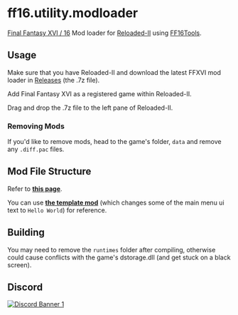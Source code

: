 # ff16.utility.modloader

[Final Fantasy XVI / 16](https://store.steampowered.com/app/2515020/FINAL_FANTASY_XVI/) Mod loader for [Reloaded-II](https://github.com/Reloaded-Project/Reloaded-II) using [FF16Tools](https://github.com/Nenkai/FF16Tools).

## Usage

Make sure that you have Reloaded-II and download the latest FFXVI mod loader in [Releases](https://github.com/Nenkai/ff16.utility.modloader/releases) (the .7z file).

Add Final Fantasy XVI as a registered game within Reloaded-II.

Drag and drop the .7z file to the left pane of Reloaded-II.

### Removing Mods

If you'd like to remove mods, head to the game's folder, `data` and remove any `.diff.pac` files.

## Mod File Structure

Refer to [**this page**](https://nenkai.github.io/ffxvi-modding/modding/creating_mods/).

You can use [**the template mod**](https://github.com/Nenkai/ff16.utility.modloader/releases/download/1.0.1/ff16.template.helloworld.zip) (which changes some of the main menu ui text to `Hello World`) for reference.

## Building

You may need to remove the `runtimes` folder after compiling, otherwise could cause conflicts with the game's dstorage.dll (and get stuck on a black screen).

## Discord

<a href="https://discord.gg/D7jhUDfYZh">
  <img src="https://discordapp.com/api/guilds/1284918645675397140/widget.png?style=banner2" alt="Discord Banner 1"/>
</a>
